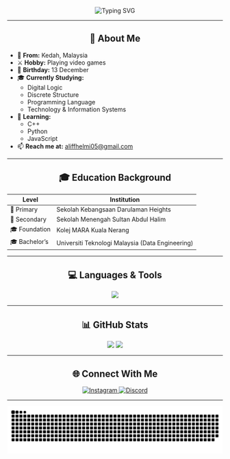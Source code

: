 <!-- Profile Header -->
<p align="center">
  <img src="https://readme-typing-svg.herokuapp.com?font=Poppins&weight=800&size=28&duration=4000&pause=1000&color=00C8FF&center=true&vCenter=true&width=800&lines=Hey+there!+👋+I'm+Muhammad+Aliff+Bin+Helmi;Data+Engineering+Student+at+UTM;Aspiring+Data+Engineer+%7C+Frontend+Learner;Welcome+to+my+GitHub+Profile!" alt="Typing SVG" />
</p>

---

<h2 align="center">🌱 About Me</h2>

- 🏡 **From:** Kedah, Malaysia  
- ⚔️ **Hobby:** Playing video games  
- 🎂 **Birthday:** 13 December  
- 🎓 **Currently Studying:**
  - Digital Logic  
  - Discrete Structure  
  - Programming Language  
  - Technology & Information Systems  
- 🧠 **Learning:**
  - C++  
  - Python  
  - JavaScript  
- 📫 **Reach me at:** [aliffhelmi05@gmail.com](mailto:aliffhelmi05@gmail.com)

---

<h2 align="center">🎓 Education Background</h2>

| Level | Institution |
|--------|-------------|
| 🏫 Primary | Sekolah Kebangsaan Darulaman Heights |
| 🏫 Secondary | Sekolah Menengah Sultan Abdul Halim |
| 🎓 Foundation | Kolej MARA Kuala Nerang |
| 🎓 Bachelor’s | Universiti Teknologi Malaysia (Data Engineering) |

---

<h2 align="center">💻 Languages & Tools</h2>

<p align="center">
  <img src="https://skillicons.dev/icons?i=cpp,python,js,photoshop,html,css,vscode,github" />
</p>

---

<h2 align="center">📊 GitHub Stats</h2>

<p align="center">
  <img src="https://github-readme-stats.vercel.app/api?username=aliffhelmi05&show_icons=true&theme=tokyonight" height="160px" />
  <img src="https://github-readme-streak-stats.herokuapp.com/?user=aliffhelmi05&theme=tokyonight" height="160px" />
</p>

---

<h2 align="center">🌐 Connect With Me</h2>

<p align="center">
  <a href="https://instagram.com/koyajoestar" target="_blank">
    <img src="https://img.shields.io/badge/Instagram-%23E4405F.svg?logo=Instagram&logoColor=white" alt="Instagram" />
  </a>
  <a href="https://discord.gg/keyunah" target="_blank">
    <img src="https://img.shields.io/badge/Discord-%235865F2.svg?logo=discord&logoColor=white" alt="Discord" />
  </a>
</p>

---

<p align="center">
  <img src="https://raw.githubusercontent.com/Platane/snk/output/github-contribution-grid-snake-dark.svg" alt="snake animation" />
</p>
